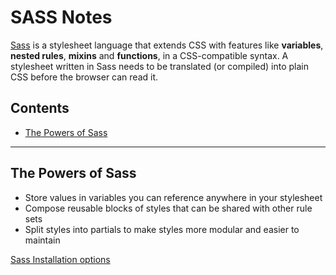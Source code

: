 # SASS Notes
[Sass](http://sass-lang.com/) is a stylesheet language that extends CSS with features like **variables**, **nested rules**, **mixins** and **functions**, in a CSS-compatible syntax. A stylesheet written in Sass needs to be translated (or compiled) into plain CSS before the browser can read it.

## Contents
- [The Powers of Sass](#the-powers-of-sass)

__________________

## The Powers of Sass
- Store values in variables you can reference anywhere in your stylesheet
- Compose reusable blocks of styles that can be shared with other rule sets
- Split styles into partials to make styles more modular and easier to maintain

[Sass Installation options](http://sass-lang.com/install)


